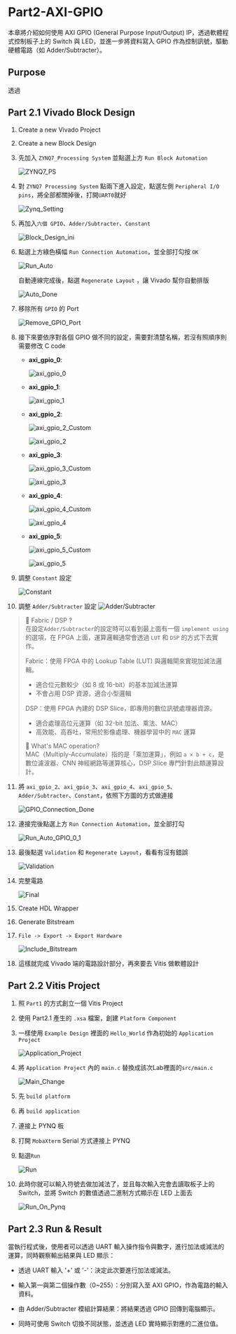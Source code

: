 # Part2-AXI-GPIO

本章將介紹如何使用 AXI GPIO (General Purpose Input/Output) IP，透過軟體程式控制板子上的 Switch 與 LED，並進一步將資料寫入 GPIO 作為控制訊號，驅動硬體電路（如 Adder/Subtracter）。

## Purpose  
透過

## Part 2.1 Vivado Block Design

1.  Create a new Vivado Project  

2.  Create a new Block Design

3.  先加入 `ZYNQ7_Processing System` 並點選上方 `Run Block Automation`  

    ![ZYNQ7_PS](./png/ZYNQ7_PS.png)

4.  對 `ZYNQ7 Processing System` 點兩下進入設定，點選左側 `Peripheral I/O pins`，將全部都關掉後，打開`UART0`就好  

    ![Zynq_Setting](./png/Zynq_Setting.png)

5.  再加入`六個 GPIO`、`Adder/Subtracter`、`Constant`  

    ![Block_Design_ini](./png/Block_Design_ini.png)

6.  點選上方綠色橫幅 `Run Connection Automation`，並全部打勾按 `OK`  

    ![Run_Auto](./png/Run_Auto.png)  

    自動連線完成後，點選 `Regenerate Layout` ，讓 Vivado 幫你自動排版  
    
    ![Auto_Done](./png/Auto_Done.png)  

7.  移除所有 `GPIO` 的 Port

    ![Remove_GPIO_Port](./png/Remove_GPIO_Port.png)
    

8.  接下來要依序對各個 GPIO 做不同的設定，需要對清楚名稱，若沒有照順序則需要修改 C code  

    -   **axi_gpio_0**:  

        ![axi_gpio_0](./png/GPIO_0.png)  
    
    -   **axi_gpio_1**:  

        ![axi_gpio_1](./png/GPIO_1.png)  

    -   **axi_gpio_2**:  

        ![axi_gpio_2_Custom](./png/GPIO_2_Custom.png)  
        
        ![axi_gpio_2](./png/GPIO_2.png)  
        
    -   **axi_gpio_3**:  

        ![axi_gpio_3_Custom](./png/GPIO_3_Custom.png)  

        ![axi_gpio_3](./png/GPIO_3.png)    
    
    -   **axi_gpio_4**:  

        ![axi_gpio_4_Custom](./png/GPIO_4_Custom.png)  

        ![axi_gpio_4](./png/GPIO_4.png)  

    -   **axi_gpio_5**:  

        ![axi_gpio_5_Custom](./png/GPIO_5_Custom.png)  

        ![axi_gpio_5](./png/GPIO_5.png)  

9.  調整 `Constant` 設定  

    ![Constant](./png/Constant.png)

10.  調整 `Adder/Subtracter` 設定
    ![Adder/Subtracter](./png/Adder_Subtracter.png)

>📌 Fabric / DSP ?  
>在設定`Adder/Subtracter`的設定時可以看到最上面有一個 `implement using` 的選項，在 FPGA 上面，運算邏輯通常會透過 `LUT` 和 `DSP` 的方式下去實作。  
>
>Fabric：使用 FPGA 中的 Lookup Table (LUT) 與邏輯閘來實現加減法邏輯。  
>-   適合位元數較少（如 8 或 16-bit）的基本加減法運算  
>-   不會占用 DSP 資源，適合小型邏輯  
>
>DSP：使用 FPGA 內建的 DSP Slice，即專用的數位訊號處理器資源。  
>-  適合處理高位元運算（如 32-bit 加法、乘法、MAC）  
>-  高效能、高吞吐，常用於影像處理、機器學習中的 `MAC` 運算  
>
>📌 What's MAC operation?  
>MAC（Multiply-Accumulate）指的是「乘加運算」，例如 `a × b + c`，是數位濾波器、CNN 神經網路等運算核心，DSP Slice 專門針對此類運算設計。

11. 將 `axi_gpio_2`、`axi_gpio_3`、`axi_gpio_4`、`axi_gpio_5`、`Adder/Subtracter`、`Constant`，依照下方圖的方式做連接  

    ![GPIO_Connection_Done](./png/GPIO_Connection_Done.png)  

12. 連接完後點選上方 `Run Connection Automation`，並全部打勾   

    ![Run_Auto_GPIO_0_1](./png/Run_Auto_GPIO_0_1.png)  

13. 最後點選 `Validation` 和 `Regenerate Layout`，看看有沒有錯誤  

    ![Validation](./png/Validation.png)

14. 完整電路  

    ![Final](./png/Final.png)  

15. Create HDL Wrapper  

16. Generate Bitstream  

17. `File -> Export -> Export Hardware`

    ![Include_Bitstream](./png/Include_Bitstream.png)

18. 這樣就完成 Vivado 端的電路設計部分，再來要去 Vitis 做軟體設計

## Part 2.2 Vitis Project

1.  照 `Part1` 的方式創立一個 Vitis Project  

2.  使用 Part2.1 產生的 `.xsa` 檔案，創建 `Platform Component`  

3.  一樣使用 `Example Design` 裡面的 `Hello_World` 作為初始的 `Application Project`

    ![Application_Project](./png/Application_Project.png)  

4.  將 `Application Project` 內的 `main.c` 替換成該次Lab裡面的`src/main.c`  

    ![Main_Change](./png/Main_Change.png)  

5.  先 `build platform`

6.  再 `build application`

7.  連接上 PYNQ 板

8.  打開 `MobaXterm` Serial 方式連接上 PYNQ

9.  點選`Run`

    ![Run](./png/Run.png)

10. 此時你就可以輸入符號去做加減法了，並且每次輸入完會去讀取板子上的 Switch，並將 Switch 的數值透過二進制方式顯示在 LED 上面去

    ![Run_On_Pynq](./png/Run_On_Pynq.png)  


## Part 2.3 Run & Result

當執行程式後，使用者可以透過 UART 輸入操作指令與數字，進行加法或減法的運算，同時觀察輸出結果與 LED 顯示：

-   透過 UART 輸入 '+' 或 '-'：決定此次要進行加法或減法。

-   輸入第一與第二個操作數（0~255）：分別寫入至 AXI GPIO，作為電路的輸入資料。

-   由 Adder/Subtracter 模組計算結果：將結果透過 GPIO 回傳到電腦顯示。

-   同時可使用 Switch 切換不同狀態，並透過 LED 實時顯示對應的二進位值。